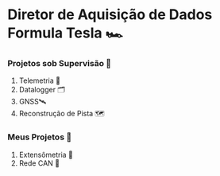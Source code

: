 
# Diretor de Aquisição de Dados Formula Tesla 🏎
### Projetos sob Supervisão 👀
1. Telemetria 📡
2. Datalogger 🗂
3. GNSS🛰
4. Reconstrução de Pista 🗺
### Meus Projetos 👤
1. Extensômetria 🔧
2. Rede CAN 🚌
